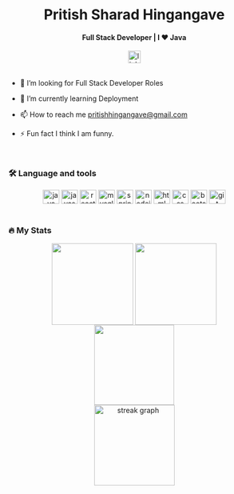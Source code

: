 <h1 align="center">Pritish Sharad Hingangave</h1>
<h4 align="center">Full Stack Developer | I ❤️ Java</h4>

<div align="center">
  <a href="https://www.linkedin.com/in/PritishHingangave/" target="_blank">
    <img src="https://www.linkedin.com/in/pritish-hingangave-20160b188?utm_source=share&utm_campaign=share_via&utm_content=profile&utm_medium=android_app" height="25" alt="linkedin logo"  />
  </a>
</div>

<br>

- 🔭 I’m looking for Full Stack Developer Roles 

- 🌱 I’m currently learning Deployment

- 📫 How to reach me pritishhingangave@gmail.com

- ⚡ Fun fact I think I am funny.

<br>

<h3 align="left">🛠 Language and tools</h3>

<div align="center">
  <img src="https://cdn.jsdelivr.net/gh/devicons/devicon/icons/java/java-original.svg" height="28" width="33" alt="java logo"  />
  <img src="https://cdn.jsdelivr.net/gh/devicons/devicon/icons/javascript/javascript-original.svg" height="28" width="33" alt="javascript logo"  />
  <img src="https://cdn.jsdelivr.net/gh/devicons/devicon/icons/react/react-original.svg" height="28" width="33" alt="react logo"  />
  <img src="https://cdn.jsdelivr.net/gh/devicons/devicon/icons/mysql/mysql-original.svg" height="28" width="33" alt="mysql logo"  />
  <img src="https://cdn.jsdelivr.net/gh/devicons/devicon/icons/spring/spring-original.svg" height="28" width="33" alt="spring logo"  />
  <img src="https://cdn.jsdelivr.net/gh/devicons/devicon/icons/nodejs/nodejs-original.svg" height="28" width="33" alt="nodejs logo"  />
  <img src="https://cdn.jsdelivr.net/gh/devicons/devicon/icons/html5/html5-original.svg" height="28" width="33" alt="html logo"  />
  <img src="https://cdn.jsdelivr.net/gh/devicons/devicon/icons/css3/css3-original.svg" height="28" width="33" alt="css logo"  />
  <img src="https://cdn.jsdelivr.net/gh/devicons/devicon/icons/bootstrap/bootstrap-original.svg" height="28" width="33" alt="bootstrap logo"  />
  <img src="https://cdn.jsdelivr.net/gh/devicons/devicon/icons/git/git-original.svg" height="28" width="33" alt="git logo"  />
</div>

<br>

<h3 align="left">🔥  My Stats</h3>


<div align="center">
  <img align="center" src="https://github-profile-summary-cards.vercel.app/api/cards/most-commit-language?username=PritishHingangave&theme=dark" height="163em" />
  <img align="center" src="https://github-profile-summary-cards.vercel.app/api/cards/repos-per-language?username=PritishHingangave&theme=dark" height="163em" /> 
  <br>
  <img align="center" src="https://github-profile-summary-cards.vercel.app/api/cards/profile-details?username=PritishHingangave&theme=dark" height="160em" /> 
  <br>
  <img src="https://streak-stats.demolab.com/?user=PritishHingangave&locale=en&mode=daily&theme=dark&hide_border=true&border_radius=0&order=3" height="161em" alt="streak graph"  />
</div>
